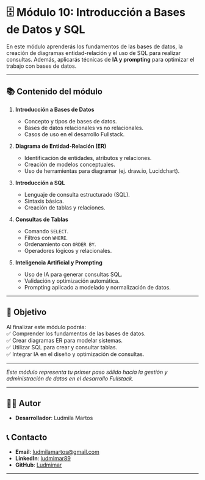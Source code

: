 # 🗄️ Módulo 10: Introducción a Bases de Datos y SQL

En este módulo aprenderás los fundamentos de las bases de datos, la creación de diagramas entidad-relación y el uso de SQL para realizar consultas. Además, aplicarás técnicas de **IA y prompting** para optimizar el trabajo con bases de datos.

---

## 📚 Contenido del módulo

1. **Introducción a Bases de Datos**  
   - Concepto y tipos de bases de datos.  
   - Bases de datos relacionales vs no relacionales.  
   - Casos de uso en el desarrollo Fullstack.  

2. **Diagrama de Entidad-Relación (ER)**  
   - Identificación de entidades, atributos y relaciones.  
   - Creación de modelos conceptuales.  
   - Uso de herramientas para diagramar (ej. draw.io, Lucidchart).  

3. **Introducción a SQL**  
   - Lenguaje de consulta estructurado (SQL).  
   - Sintaxis básica.  
   - Creación de tablas y relaciones.  

4. **Consultas de Tablas**  
   - Comando `SELECT`.  
   - Filtros con `WHERE`.  
   - Ordenamiento con `ORDER BY`.  
   - Operadores lógicos y relacionales.  

5. **Inteligencia Artificial y Prompting**  
   - Uso de IA para generar consultas SQL.  
   - Validación y optimización automática.  
   - Prompting aplicado a modelado y normalización de datos.  

---

## 🎯 Objetivo
Al finalizar este módulo podrás:  
✅ Comprender los fundamentos de las bases de datos.  
✅ Crear diagramas ER para modelar sistemas.  
✅ Utilizar SQL para crear y consultar tablas.  
✅ Integrar IA en el diseño y optimización de consultas.  

---

*Este módulo representa tu primer paso sólido hacia la gestión y administración de datos en el desarrollo Fullstack.*

---

## 👨‍💻 Autor

- **Desarrollador**: Ludmila Martos

## 📞 Contacto

- **Email**: [ludmilamartos@gmail.com](mailto:ludmilamartos@gmail.com)
- **LinkedIn**: [ludmimar89](https://www.linkedin.com/in/ludmimar89/)
- **GitHub**: [Ludmimar](https://github.com/Ludmimar)

---
